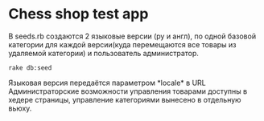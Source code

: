 # Chess shop test app

В seeds.rb создаются 2 языковые версии (ру и англ), по одной базовой категории для каждой версии(куда перемещаются все товары из удаляемой категории) и пользователь администратор.

    rake db:seed

Языковая версия передаётся параметром \*locale\* в URL
Администраторские возможности управления товарами доступны в хедере страницы,
управление категориями вынесено в отдельную вьюху.
